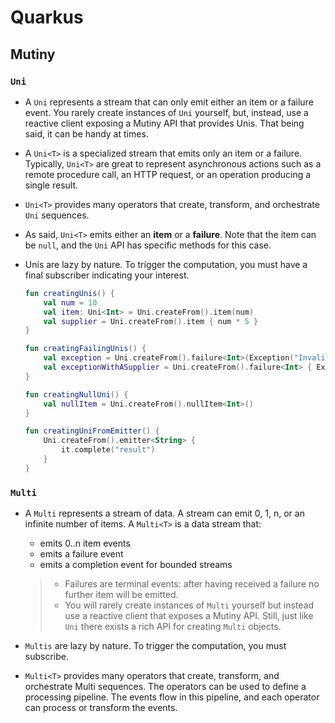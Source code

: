 # Quarkus

## Mutiny

### `Uni`

- A `Uni` represents a stream that can only emit either an item or a failure event. You rarely create instances of `Uni`
  yourself, but, instead, use a reactive client exposing a Mutiny API that provides Unis. That being said, it can be
  handy at times.
- A `Uni<T>` is a specialized stream that emits only an item or a failure. Typically, `Uni<T>` are great to represent
  asynchronous actions such as a remote procedure call, an HTTP request, or an operation producing a single result.
- `Uni<T>` provides many operators that create, transform, and orchestrate `Uni` sequences.
- As said, `Uni<T>` emits either an **item** or a **failure**. Note that the item can be `null`, and the `Uni` API has
  specific methods for this case.
- Unis are lazy by nature. To trigger the computation, you must have a final subscriber indicating your interest.

    ```kotlin
    fun creatingUnis() {
        val num = 10
        val item: Uni<Int> = Uni.createFrom().item(num)
        val supplier = Uni.createFrom().item { num * 5 }
    }
    
    fun creatingFailingUnis() {
        val exception = Uni.createFrom().failure<Int>(Exception("Invalid Int"))
        val exceptionWithASupplier = Uni.createFrom().failure<Int> { Exception("Exception using Supplier") }
    }
    
    fun creatingNullUni() {
        val nullItem = Uni.createFrom().nullItem<Int>()
    }
    
    fun creatingUniFromEmitter() {
        Uni.createFrom().emitter<String> {
            it.complete("result")
        }
    }
    ```

### `Multi`

- A `Multi` represents a stream of data. A stream can emit 0, 1, n, or an infinite number of items. A `Multi<T>` is a
  data stream that:
    - emits 0..n item events
    - emits a failure event
    - emits a completion event for bounded streams

  > - Failures are terminal events: after having received a failure no further item will be emitted.
  > - You will rarely create instances of `Multi` yourself but instead use a reactive client that exposes a Mutiny API. Still, just like `Uni` there exists a rich API for creating `Multi` objects.

- `Multis` are lazy by nature. To trigger the computation, you must subscribe.
- `Multi<T>` provides many operators that create, transform, and orchestrate Multi sequences. The operators can be used
  to define a processing pipeline. The events flow in this pipeline, and each operator can process or transform the
  events.

